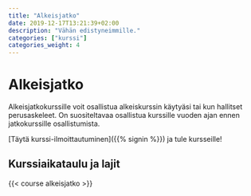 ```yaml
---
title: "Alkeisjatko"
date: 2019-12-17T13:21:39+02:00
description: "Vähän edistyneimmille."
categories: ["kurssi"]
categories_weight: 4
---
```

# Alkeisjatko
Alkeisjatkokurssille voit osallistua alkeiskurssin käytyäsi tai kun hallitset perusaskeleet. On suositeltavaa osallistua kurssille vuoden ajan ennen jatkokurssille osallistumista.

[Täytä kurssi-ilmoittautuminen]({{% signin %}}) ja tule kursseille!

## Kurssiaikataulu ja lajit
{{< course alkeisjatko >}}
